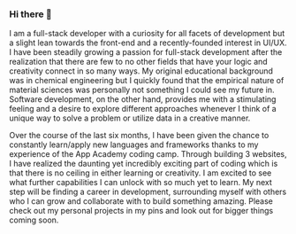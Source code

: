 ### Hi there 👋

  I am a full-stack developer with a curiosity for all facets of development but a slight lean towards the front-end and a recently-founded interest in UI/UX. I have been steadily growing a passion for full-stack development after the realization that there are few to no other fields that have your logic and creativity connect in so many ways. My original educational background was in chemical engineering but I quickly found that the empirical nature of material sciences was personally not something I could see my future in. Software development, on the other hand, provides me with a stimulating feeling and a desire to explore different approaches whenever I think of a unique way to solve a problem or utilize data in a creative manner. 

  Over the course of the last six months, I have been given the chance to constantly learn/apply new languages and frameworks thanks to my experience of the App Academy coding camp. Through building 3 websites, I have realized the daunting yet incredibly exciting part of coding which is that there is no ceiling in either learning or creativity. I am excited to see what further capabilities I can unlock with so much yet to learn. My next step will be finding a career in development, surrounding myself with others who I can grow and collaborate with to build something amazing. Please check out my personal projects in my pins and look out for bigger things coming soon.
